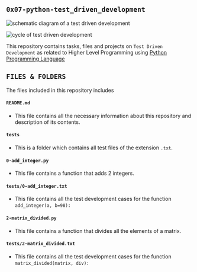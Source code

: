 ## `0x07-python-test_driven_development`

![schematic diagram of a test driven development](https://www.xenonstack.com/hubfs/images/xenonstack-test-driven-development-tools-best-practices.png)

![cycle of test driven development](https://files.realpython.com/media/tdd.0904607f8ec9.png)

This repository contains tasks, files and projects on `Test Driven Development` as related to Higher Level Programming using [Python Programming Language](https://en.wikipedia.org/wiki/Python_(programming_language))

## `FILES & FOLDERS`

The files included in this repository includes

#### `README.md`
  - This file contains all the necessary information about this repository and description of its contents.

#### `tests`
  - This is a folder which contains all test files of the extension `.txt`.

#### `0-add_integer.py`
  - This file contains a function that adds 2 integers.

#### `tests/0-add_integer.txt`
  - This file contains all the test development cases for the function `add_integer(a, b=98):`

#### `2-matrix_divided.py`
  - This file contains a function that divides all the elements of a matrix.

#### `tests/2-matrix_divided.txt`
  - This file contains all the test development cases for the function `matrix_divided(matrix, div):`
